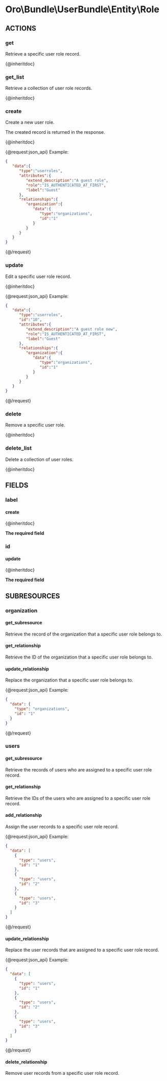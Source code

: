 # Oro\Bundle\UserBundle\Entity\Role

## ACTIONS  

### get

Retrieve a specific user role record.

{@inheritdoc}

### get_list

Retrieve a collection of user role records.

{@inheritdoc}

### create

Create a new user role.

The created record is returned in the response.

{@inheritdoc}

{@request:json_api}
Example:

```JSON
{  
   "data":{  
      "type":"userroles",
      "attributes":{  
         "extend_description":"A guest role",
         "role":"IS_AUTHENTICATED_AT_FIRST",
         "label":"Guest"
      },
      "relationships":{  
         "organization":{  
            "data":{  
               "type":"organizations",
               "id":"1"
            }
         }
      }
   }
}
```
{@/request}

### update

Edit a specific user role record.

{@inheritdoc}

{@request:json_api}
Example:

```JSON
{  
   "data":{  
      "type":"userroles",
      "id":"10",
      "attributes":{  
         "extend_description":"A guest role new",
         "role":"IS_AUTHENTICATED_AT_FIRST",
         "label":"Guest"
      },
      "relationships":{  
         "organization":{  
            "data":{  
               "type":"organizations",
               "id":"1"
            }
         }
      }
   }
}
```
{@/request}

### delete

Remove a specific user role.

{@inheritdoc}

### delete_list

Delete a collection of user roles.

{@inheritdoc}

## FIELDS

### label

#### create

{@inheritdoc}

**The required field**

### id

#### update

{@inheritdoc}

**The required field**

## SUBRESOURCES

### organization

#### get_subresource

Retrieve the record of the organization that a specific user role belongs to.

#### get_relationship

Retrieve the ID of the organization that a specific user role belongs to.

#### update_relationship

Replace the organization that a specific user role belongs to.

{@request:json_api}
Example:

```JSON
{
  "data": {
    "type": "organizations",
    "id": "1"
  }
}
```
{@/request}

### users

#### get_subresource

Retrieve the records of users who are assigned to a specific user role record.

#### get_relationship

Retrieve the IDs of the users who are assigned to a specific user role record.

#### add_relationship

Assign the user records to a specific user role record.

{@request:json_api}
Example:

```JSON
{
  "data": [
    {
      "type": "users",
      "id": "1"
    },
    {
      "type": "users",
      "id": "2"
    },
    {
      "type": "users",
      "id": "3"
    }
  ]
}
```
{@/request}

#### update_relationship

Replace the user records that are assigned to a specific user role record.

{@request:json_api}
Example:

```JSON
{
  "data": [
    {
      "type": "users",
      "id": "1"
    },
    {
      "type": "users",
      "id": "2"
    },
    {
      "type": "users",
      "id": "3"
    }
  ]
}
```
{@/request}

#### delete_relationship

Remove user records from a specific user role record.
